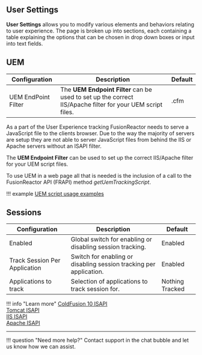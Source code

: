 ## User Settings

**User Settings** allows you to modify various elements and
behaviors relating to user experience. The page is broken up into
sections, each containing a table explaining the options that can be
chosen in drop down boxes or input into text fields.

## UEM

|Configuration|Description|Default|
|--- |--- |--- |
|UEM EndPoint Filter|The **UEM Endpoint Filter** can be used to set up the correct IIS/Apache filter for your UEM script files.|.cfm|

As a part of the User Experience tracking FusionReactor needs to serve a
JavaScript file to the clients browser. Due to the way the majority of
servers are setup they are not able to server JavaScript files from
behind the IIS or Apache servers without an ISAPI filter.

The **UEM Endpoint Filter** can be used to set up the correct IIS/Apache
filter for your UEM script files.

To use UEM in a web page all that is needed is the inclusion of a call
to the FusionReactor API (FRAPI) method *getUemTrackingScript*. 

!!! example
    [UEM script usage examples](/frdocs/Data-insights/Features/UEM/User-Experience-Monitoring/#script-examples#script-examples)

## Sessions

|Configuration|Description|Default|
|--- |--- |--- |
|Enabled|Global switch for enabling or disabling session tracking.|Enabled|
|Track Session Per Application|Switch for enabling or disabling session tracking per application.|Enabled|
|Applications to track|Selection of applications to track session for.|Nothing Tracked|

!!! info "Learn more"
    [ColdFusion 10 ISAPI](http://help.adobe.com/en_US/ColdFusion/10.0/Installing/WSc3ff6d0ea77859461172e0811cdec18a15-7ffb.html) <br>
    [Tomcat ISAPI](http://tomcat.apache.org/connectors-doc-archive/jk2/jk/iishowto.html)<br>
    [IIS ISAPI](http://www.iis.net/configreference/system.webserver/isapifilters)<br>
    [Apache ISAPI](http://httpd.apache.org/docs/2.2/mod/mod_isapi.html)<br>



___

!!! question "Need more help?"
    Contact support in the chat bubble and let us know how we can assist.
